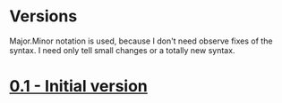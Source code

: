 # Versions
Major.Minor notation is used, because I don't need observe fixes of the syntax. I need only tell small changes or a totally new syntax.

# [0.1 - Initial version](0.1/README.md)